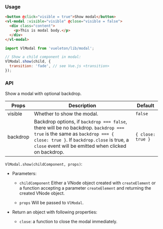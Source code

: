 ### Usage

``` html
<button @click="visible = true">Show modal</button>
<vl-modal :visible="visible" @close="visible = false">
  <div class="content">
    <p>This is modal body.</p>
  </div>
</vl-modal>
```

``` js
import VlModal from 'vueleton/lib/modal';

// Show a child component in modal:
VlModal.show(child, {
  transition: 'fade', // see Vue.js <transition>
});
```

### API

Show a modal with optional backdrop.

Props         | Description                         | Default
--------------|-------------------------------------|---------
visible       | Whether to show the modal.          | `false`
backdrop      | Backdrop options, if `backdrop === false`, there will be no backdrop. `backdrop === true` is the same as `backdrop === { close: true }`. If `backdrop.close` is true, a `close` event will be emitted when clicked on backdrop.  | `{ close: true }`

`VlModal.show(childComponent, props)`:
- Parameters:
  - `childComponent`
    Either a VNode object created with `createElement` or
    a function accepting a parameter `createElement` and returning the created VNode object.

  - `props`
    Will be passed to `VlModal`.

- Return an object with following properties:
  - `close`: a function to close the modal immediately.
